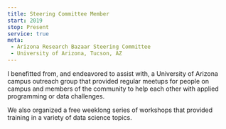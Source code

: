 ```yaml
---
title: Steering Committee Member
start: 2019
stop: Present
service: true
meta:
 - Arizona Research Bazaar Steering Committee
 - University of Arizona, Tucson, AZ
---
```

I benefitted from, and endeavored to assist with, a University of Arizona campus outreach group that provided regular meetups for people on campus and members of the community to help each other with applied programming or data challenges.

We also organized a free weeklong series of workshops that provided training in a variety of data science topics.
